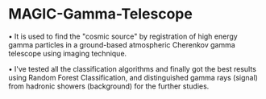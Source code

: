 # MAGIC-Gamma-Telescope
• It is used to find the "cosmic source" by registration of high energy gamma particles in a ground-based atmospheric Cherenkov gamma telescope using imaging technique.

• I've tested all the classification algorithms and finally got the best results using Random Forest Classification, and distinguished gamma rays (signal) from hadronic showers (background) for the further studies.
